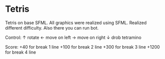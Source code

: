 # Tetris
Tetris on base SFML. All graphics were realized using SFML.
Realized different difficulty. Also there you can run bot.

Control:
↑ rotate
← move on left
→ move on right
↓ drob tetramino

Score:
+40 for break 1 line
+100 for break 2 line
+300 for break 3 line
+1200 for break 4 line
